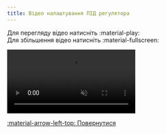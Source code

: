 ```yaml
---
title: Відео налаштування ПІД регулятора
--- 
```


Для перегляду відео натисніть :material-play:   
Для збільшення відео натисніть :material-fullscreen:   

<video controls disablepictureinpicture muted>
  <source src="../assets/video/pid.mp4" type="video/mp4" />Тег video не підтримується вашим браузером.<a href="../assets/video/pid.mp4">Скачати відео.</a>
</video>

[:material-arrow-left-top: Повернутися](../web-interface/#settings-pid)
